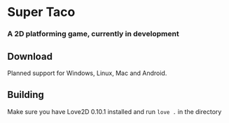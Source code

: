 # Super Taco

### A 2D platforming game, currently in development

## Download
Planned support for Windows, Linux, Mac and Android.

## Building
Make sure you have Love2D 0.10.1 installed and run `love .` in the directory

